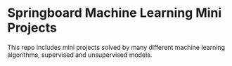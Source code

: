 # Springboard Machine Learning Mini Projects

This repo includes mini projects solved by many different machine learning algorithms, supervised and unsupervised models.

